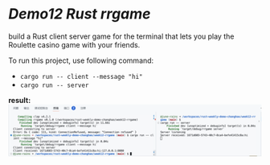 # ***Demo12 Rust rrgame***

build a Rust client server game for the terminal that lets you play the Roulette casino game with your friends.

To run this project, use following command: 
* `cargo run -- client --message "hi"`
* `cargo run -- server`

**result:**
![result](./result.png)